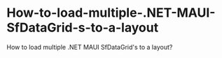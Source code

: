 # How-to-load-multiple-.NET-MAUI-SfDataGrid-s-to-a-layout
How to load multiple .NET MAUI SfDataGrid's to a layout?
